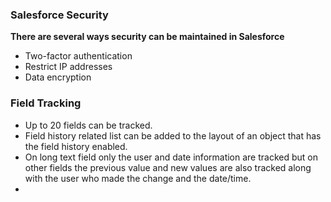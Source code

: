 ### Salesforce Security

**There are several ways security can be maintained in Salesforce**
* Two-factor authentication
* Restrict IP addresses
* Data encryption


### Field Tracking
* Up to 20 fields can be tracked.
* Field history related list can be added to the layout of an object that has the field history enabled.
* On long text field only the user and date information are tracked but on other fields the previous value and new values are also tracked along with the user who made the change and the date/time.
* 
